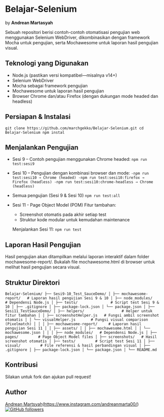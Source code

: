 # Belajar-Selenium
by **Andrean Martasyah**

Sebuah repositori berisi contoh-contoh otomatisasi pengujian web menggunakan Selenium WebDriver, 
dikombinasikan dengan framework Mocha untuk pengujian, serta Mochawesome untuk laporan hasil pengujian visual.

## Teknologi yang Digunakan
- Node.js (pastikan versi kompatibel—misalnya v14+)
- Selenium WebDriver
- Mocha sebagai framework pengujian
- Mochawesome untuk laporan hasil pengujian
- Browser Chrome dan/atau Firefox (dengan dukungan mode headed dan headless)

## Persiapan & Instalasi
`git clone https://github.com/marchgekko/Belajar-Selenium.git
cd Belajar-Selenium
npm instal`

## Menjalankan Pengujian
- Sesi 9 – Contoh pengujian menggunakan Chrome headed:
  `npm run test:sesi9`
- Sesi 10 – Pengujian dengan kombinasi browser dan mode:
  `-npm run test:sesi10 → Chrome (headed)
  -npm run test:sesi10:firefox → Firefox (headless)
  -npm run test:sesi10:chrome-headless → Chrome (headless)`
- Semua pengujian (Sesi 9 & Sesi 10)
  `npm run test:all`
  
- Sesi 11 - Page Object Model (POM) 
  Fitur tambahan:
    - Screenshot otomatis pada akhir setiap test
    - Struktur kode modular untuk kemudahan maintenance
      
  Menjalankan Sesi 11:
  `npm run test`
  
## Laporan Hasil Pengujian
Hasil pengujian akan ditampilkan melalui laporan interaktif dalam folder mochawesome-report/. Bukalah file mochawesome.html di browser untuk melihat hasil pengujian secara visual.

## Struktur Direktori
`Belajar-Selenium/
├── Sesi9-10_Test_SauceDemo/
│ ├── mochawesome-report/   # Laporan hasil pengujian Sesi 9 & 10
│ ├── node_modules/         # Dependensi Node.js
│ ├── tests/               # Script test Sesi 9 & 10
│ ├── .gitignore
│ ├── package-lock.json
│ └── package.json
│
├── Sesi11_TestSauceDemo/
│ ├── helpers/                 # Helper untuk fitur tambahan
│ │ ├── screenshotHelper.js   # Fungsi ambil screenshot otomatis
│ │ └── visualHelper.js       # Fungsi visual comparison (Pixelmatch)
│ │
│ ├── mochawesome-report/     # Laporan hasil pengujian Sesi 11
│ │ ├── assets/
│ │ ├── mochawesome.html
│ │ └── mochawesome.json
│ │
│ ├── node_modules/   # Dependensi Node.js
│ ├── pages/         # Page Object Model files
│ ├── screenshots/   # Hasil screenshot otomatis
│ ├── tests/         # Script test Sesi 11
│ ├── visual/         # File referensi & hasil perbandingan visual
│ ├── .gitignore
│ ├── package-lock.json
│ └── package.json
│
└── README.md `


## Kontribusi
Silakan untuk fork dan ajukan pull request!

## Author
[Andrean Martsyah](https://github.com/marchgekko)(https://www.instagram.com/andreanmarta00/)
[![GitHub followers](https://img.shields.io/github/followers/marchgekko?style=social)](https://github.com/marchgekko)


